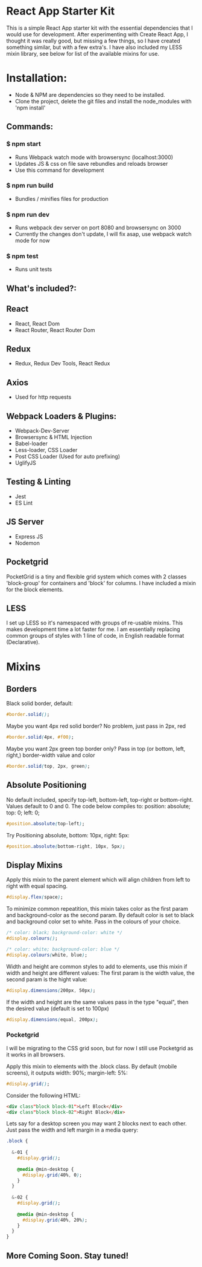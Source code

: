 # React App Starter Kit

This is a simple React App starter kit with the essential dependencies that I would use for development.
After experimenting with Create React App, I thought it was really good, but missing a few things, so I
have created something similar, but with a few extra's. I have also included my LESS mixin library, see 
below for list of the available mixins for use.

# Installation:
* Node & NPM are dependencies so they need to be installed.
* Clone the project, delete the git files and install the node_modules with 'npm install'

## Commands:

### $ npm start
* Runs Webpack watch mode with browsersync (localhost:3000)
* Updates JS & css on file save rebundles and reloads browser
* Use this command for development

### $ npm run build
* Bundles / minifies files for production

### $ npm run dev
* Runs webpack dev server on port 8080 and browsersync on 3000
* Currently the changes don't update, I will fix asap, use webpack watch mode for now

### $ npm test
* Runs unit tests

## What's included?:

## React
* React, React Dom
* React Router, React Router Dom

## Redux
* Redux, Redux Dev Tools, React Redux

## Axios
* Used for http requests

## Webpack Loaders & Plugins:
* Webpack-Dev-Server
* Browsersync & HTML Injection
* Babel-loader
* Less-loader, CSS Loader
* Post CSS Loader (Used for auto prefixing)
* UglifyJS

## Testing & Linting
* Jest
* ES Lint

## JS Server
* Express JS
* Nodemon

## Pocketgrid

PocketGrid is a tiny and flexible grid system which comes with 2 classes 'block-group' for containers and 'block'
for columns. I have included a mixin for the block elements.

## LESS

I set up LESS so it's namespaced with groups of re-usable mixins. This makes development time a lot faster for me.
I am essentially replacing common groups of styles with 1 line of code, in English readable format (Declarative).

# Mixins

## Borders

Black solid border, default:

```CSS
#border.solid();
```

Maybe you want 4px red solid border? No problem, just pass in 2px, red

```CSS
#border.solid(4px, #f00);
```

Maybe you want 2px green top border only? Pass in top (or bottom, left, right,) border-width value and color

```CSS
#border.solid(top, 2px, green);
```

## Absolute Positioning

No default included, specify top-left, bottom-left, top-right or bottom-right.
Values default to 0 and 0.
The code below compiles to: position: absolute; top: 0; left: 0;

```CSS
#position.absolute(top-left);
```

Try Positioning absolute, bottom: 10px, right: 5px:

```CSS
#position.absolute(bottom-right, 10px, 5px);
```

## Display Mixins

Apply this mixin to the parent element which will align children from left to right with equal spacing.
```CSS
#display.flex(space);
```

To minimize common repeatition, this mixin takes color as the first param and background-color as the second param.
By default color is set to black and background color set to white. Pass in the colours of your choice.
```CSS
/* color: black; background-color: white */
#display.colours();

/* color: white; background-color: blue */
#display.colours(white, blue);
```

Width and height are common styles to add to elements, use this mixin if width and height are different values:
The first param is the width value, the second param is the hight value:
```CSS
#display.dimensions(200px, 50px);
```

If the width and height are the same values pass in the type "equal", then the desired value (default is set to 100px)
```CSS
#display.dimensions(equal, 200px);
```

### Pocketgrid
I will be migrating to the CSS grid soon, but for now I still use Pocketgrid as it works in all browsers.

Apply this mixin to elements with the .block class.
By default (mobile screens), it outputs width: 90%; margin-left: 5%:

```CSS
#display.grid();
```

Consider the following HTML:

```HTML
<div class"block block-01">Left Block</div>
<div class"block block-02">Right Block</div>
```

Lets say for a desktop screen you may want 2 blocks next to each other.
Just pass the width and left margin in a media query:

```CSS
.block {
 
  &-01 {
    #display.grid();
    
    @media @min-desktop {
      #display.grid(40%, 0);
    }
  }
  
  &-02 {
    #display.grid();
    
    @media @min-desktop {
      #display.grid(40%, 20%);
    }
  }
}
```


## More Coming Soon. Stay tuned!
